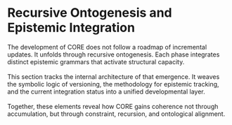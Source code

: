 # Recursive Ontogenesis and Epistemic Integration

The development of CORE does not follow a roadmap of incremental updates. It unfolds through recursive ontogenesis. Each phase integrates distinct epistemic grammars that activate structural capacity. \
\
This section tracks the internal architecture of that emergence. It weaves the symbolic logic of versioning, the methodology for epistemic tracking, and the current integration status into a unified developmental layer. \
\
Together, these elements reveal how CORE gains coherence not through accumulation, but through constraint, recursion, and ontological alignment.
